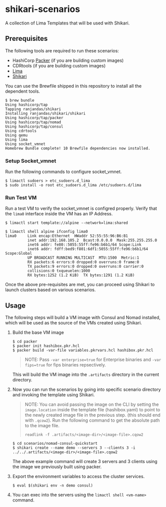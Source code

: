 # shikari-scenarios
A collection of Lima Templates that will be used with Shikari.

## Prerequisites

The following tools are required to run these scenarios:

* HashiCorp [Packer](https://developer.hashicorp.com/packer) (if you are building custom images)
* CDRtools (if you are building custom images)
* [Lima](https://lima-vm.io/)
* [Shikari](https://github.com/ranjandas/shikari)

You can use the Brewfile shipped in this repository to install all the dependent tools.

```
$ brew bundle
Using hashicorp/tap
Tapping ranjandas/shikari
Installing ranjandas/shikari/shikari
Using hashicorp/tap/packer
Using hashicorp/tap/nomad
Using hashicorp/tap/consul
Using cdrtools
Using qemu
Using lima
Using socket_vmnet
Homebrew Bundle complete! 10 Brewfile dependencies now installed.
```

### Setup Socket_vmnet

Run the following commands to configure socket_vmnet.

```
$ limactl sudoers > etc_sudoers.d_lima
$ sudo install -o root etc_sudoers.d_lima /etc/sudoers.d/lima
```

### Run Test VM

Run a test VM to verify the socket_vmnet is configred properly. Verify that the `lima0` interface inside the VM has an IP Address.

```
$ limactl start template://alpine --network=lima:shared

$ limactl shell alpine ifconfig lima0
lima0     Link encap:Ethernet  HWaddr 52:55:55:96:B6:B1
          inet addr:192.168.105.2  Bcast:0.0.0.0  Mask:255.255.255.0
          inet6 addr: fe80::5055:55ff:fe96:b6b1/64 Scope:Link
          inet6 addr: fdff:bed9:f801:6df1:5055:55ff:fe96:b6b1/64 Scope:Global
          UP BROADCAST RUNNING MULTICAST  MTU:1500  Metric:1
          RX packets:6 errors:0 dropped:0 overruns:0 frame:0
          TX packets:9 errors:0 dropped:0 overruns:0 carrier:0
          collisions:0 txqueuelen:1000
          RX bytes:1252 (1.2 KiB)  TX bytes:1291 (1.2 KiB)

```

Once the above pre-requisites are met, you can proceed using Shikari to launch clusters based on various scenarios.

## Usage

The following steps will build a VM image with Consul and Nomad installed, which will be used as the source of the VMs created using Shikari.

1. Build the base VM image

    ```
    $ cd packer 
    $ packer init hashibox.pkr.hcl
    $ packer build -var-file variables.pkrvars.hcl hashibox.pkr.hcl
    ```
    > NOTE: Pass `-var enterprise=true` for Enterprise binaries and `-var fips=true` for fips binaries repsectively.
    
    This will build the VM image into the `.artifacts` directory in the current directory.

2. Now you can run the scenarios by going into specific scenario directory and invoking the template using Shikari.

    > NOTE: You can avoid passing the image on the CLI by setting the `image.location` inside the template file (hashibox.yaml) to point to the newly created image file in the previous step. (this should end with `.qcow2`). Run the following command to get the absolute path to the image file.
    > ```
    > readlink -f .artifacts/<image-dir>/<image-file>.cqow2
    > ```

    ```
    $ cd scenarios/nomad-consul-quickstart
    $ shikari create --name demo --servers 3 --clients 3 -i ../../.artifacts/<image-dir>/<image-file>.cqow2
    ```

    The above example command will create 3 servers and 3 clients using the image we previously built using packer.

3. Export the environment variables to access the cluster services.

    ```
    $ eval $(shikari env -n demo consul)
    ```

4. You can exec into the servers using the `limactl shell <vm-name>` command.

